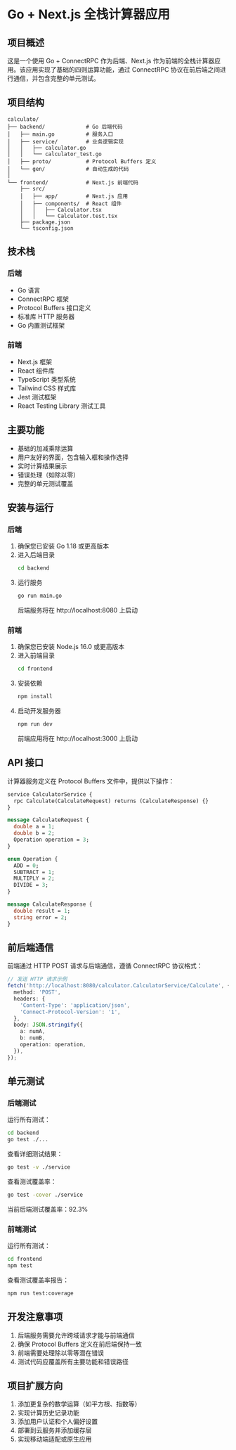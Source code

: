 # Go + Next.js 全栈计算器应用

## 项目概述

这是一个使用 Go + ConnectRPC 作为后端、Next.js 作为前端的全栈计算器应用。该应用实现了基础的四则运算功能，通过 ConnectRPC 协议在前后端之间进行通信，并包含完整的单元测试。

## 项目结构

```
calculato/
├── backend/             # Go 后端代码
│   ├── main.go          # 服务入口
│   ├── service/         # 业务逻辑实现
│   │   ├── calculator.go
│   │   └── calculator_test.go
│   ├── proto/           # Protocol Buffers 定义
│   └── gen/             # 自动生成的代码
│ 
└── frontend/            # Next.js 前端代码
    ├── src/
    │   ├── app/         # Next.js 应用
    │   ├── components/  # React 组件
    │   │   ├── Calculator.tsx
    │   │   └── Calculator.test.tsx
    ├── package.json
    └── tsconfig.json
```

## 技术栈

### 后端
- Go 语言
- ConnectRPC 框架
- Protocol Buffers 接口定义
- 标准库 HTTP 服务器
- Go 内置测试框架

### 前端
- Next.js 框架
- React 组件库
- TypeScript 类型系统
- Tailwind CSS 样式库
- Jest 测试框架
- React Testing Library 测试工具

## 主要功能

- 基础的加减乘除运算
- 用户友好的界面，包含输入框和操作选择
- 实时计算结果展示
- 错误处理（如除以零）
- 完整的单元测试覆盖

## 安装与运行

### 后端

1. 确保您已安装 Go 1.18 或更高版本
2. 进入后端目录
   ```bash
   cd backend
   ```
3. 运行服务
   ```bash
   go run main.go
   ```
   后端服务将在 http://localhost:8080 上启动

### 前端

1. 确保您已安装 Node.js 16.0 或更高版本
2. 进入前端目录
   ```bash
   cd frontend
   ```
3. 安装依赖
   ```bash
   npm install
   ```
4. 启动开发服务器
   ```bash
   npm run dev
   ```
   前端应用将在 http://localhost:3000 上启动

## API 接口

计算器服务定义在 Protocol Buffers 文件中，提供以下操作：

```protobuf
service CalculatorService {
  rpc Calculate(CalculateRequest) returns (CalculateResponse) {}
}

message CalculateRequest {
  double a = 1;
  double b = 2;
  Operation operation = 3;
}

enum Operation {
  ADD = 0;
  SUBTRACT = 1;
  MULTIPLY = 2;
  DIVIDE = 3;
}

message CalculateResponse {
  double result = 1;
  string error = 2;
}
```

## 前后端通信

前端通过 HTTP POST 请求与后端通信，遵循 ConnectRPC 协议格式：

```typescript
// 发送 HTTP 请求示例
fetch('http://localhost:8080/calculator.CalculatorService/Calculate', {
  method: 'POST',
  headers: {
    'Content-Type': 'application/json',
    'Connect-Protocol-Version': '1',
  },
  body: JSON.stringify({
    a: numA,
    b: numB,
    operation: operation,
  }),
});
```

## 单元测试

### 后端测试

运行所有测试：
```bash
cd backend
go test ./...
```

查看详细测试结果：
```bash
go test -v ./service
```

查看测试覆盖率：
```bash
go test -cover ./service
```

当前后端测试覆盖率：92.3%

### 前端测试

运行所有测试：
```bash
cd frontend
npm test
```

查看测试覆盖率报告：
```bash
npm run test:coverage
```

## 开发注意事项

1. 后端服务需要允许跨域请求才能与前端通信
2. 确保 Protocol Buffers 定义在前后端保持一致
3. 前端需要处理除以零等潜在错误
4. 测试代码应覆盖所有主要功能和错误路径

## 项目扩展方向

1. 添加更复杂的数学运算（如平方根、指数等）
2. 实现计算历史记录功能
3. 添加用户认证和个人偏好设置
4. 部署到云服务并添加缓存层
5. 实现移动端适配或原生应用
